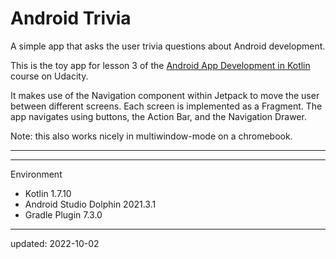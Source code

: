 # Android Trivia

A simple app that asks the user trivia questions about Android development.

This is the toy app for lesson 3 of the [Android App Development in Kotlin] course on Udacity.

It makes use of the Navigation component within Jetpack to move the user between different screens.
Each screen is implemented as a Fragment.
The app navigates using buttons, the Action Bar, and the Navigation Drawer.

Note: this also works nicely in multiwindow-mode on a chromebook.

----

[Android App Development in Kotlin]: https://www.udacity.com/course/developing-android-apps-with-kotlin--ud9012

----

Environment

- Kotlin 1.7.10
- Android Studio Dolphin 2021.3.1
- Gradle Plugin 7.3.0

----

updated: 2022-10-02